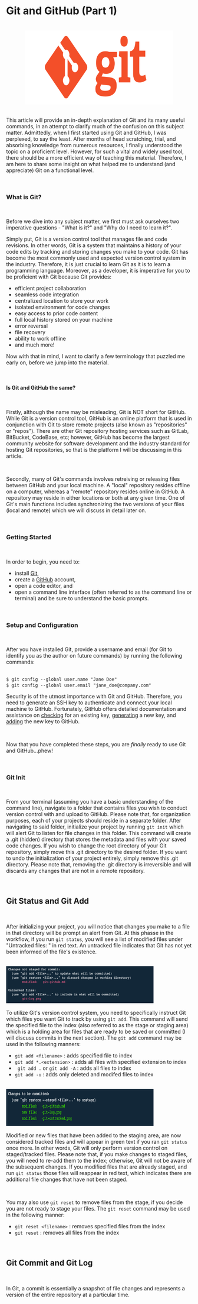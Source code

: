 # Git and GitHub (Part 1) 
<br>             

<div align="center">
<img style="float: block; margin: 0" width="400" height="200" src="git-image.png"> 
</div>

<br>

This article will provide an in-depth explanation of Git and its many useful commands, in an attempt to clarify much of the confusion on this subject matter. Admittedly, when I first started using Git and GitHub, I was perplexed, to say the least. After months of head scratching, trial, and absorbing knowledge from numerous resources, I finally understood the topic on a proficient level. However, for such a vital and widely used tool, there should be a more efficient way of teaching this material. Therefore, I am here to share some insight on what helped me to understand (and appreciate) Git on a functional level. 

<br>

### What is Git?
<br>

Before we dive into any subject matter, we first must ask ourselves two imperative questions - "What is it?" and "Why do I need to learn it?". 

Simply put, Git is a version control tool that manages file and code revisions. In other words, Git is a system that maintains a history of your code edits by tracking and storing changes you make to your code. Git has become the most commonly used and expected version control system in the industry. Therefore, it is just crucial to learn Git as it is to learn a programming language. Moreover, as a developer, it is imperative for you to be proficient with Git because Git provides:

- efficient project collaboration
- seamless code integration  
- centralized location to store your work
- isolated environment for code changes
- easy access to prior code content
- full local history stored on your machine
- error reversal
- file recovery
- ability to work offline
- and much more!

Now with that in mind, I want to clarify a few terminology that puzzled me early on, before we jump into the material.  

<br>

#### Is Git and GitHub the same?
<br>

Firstly, although the name may be misleading, Git is NOT short for GitHub. While Git is a version control tool, GitHub is an online platform that is used in conjunction with Git to store remote projects (also known as "repositories" or "repos"). There are other Git repository hosting services such as GitLab, BitBucket, CodeBase, etc; however, GitHub has become the largest community website for software development and the industry standard for hosting Git repositories, so that is the platform I will be discussing in this article. 

<br>

Secondly, many of Git's commands involves retreiving or releasing files between GitHub and your local machine. A "local" repository resides offline on a computer, whereas a "remote" repository resides online in GitHub. A repository may reside in either locations or both at any given time. One of Git's main functions includes synchronizing the two versions of your files (local and remote) which we will discuss in detail later on. 

<br>

### Getting Started
<br>

In order to begin, you need to:

- install [Git](https://git-scm.com/downloads),
- create a [GitHub](https://github.com/) account,
- open a code editor, and
- open a command line interface (often referred to as the command line or terminal) and be sure to understand the basic prompts.

<br>

### Setup and Configuration
<br>

After you have installed Git, provide a username and email (for Git to identify you as the author on future commands) by running the following commands:

```

$ git config --global user.name "Jane Doe"
$ git config --global user.email "jane_doe@company.com"

```

Security is of the utmost importance with Git and GitHub. Therefore, you need to generate an SSH key to authenticate and connect your local machine to GitHub. Fortunately, GitHub offers detailed documentation and assistance on [checking](https://docs.github.com/en/authentication/connecting-to-github-with-ssh/checking-for-existing-ssh-keys) for an existing key, [generating](https://docs.github.com/en/authentication/connecting-to-github-with-ssh/generating-a-new-ssh-key-and-adding-it-to-the-ssh-agent) a new key, and [adding](https://docs.github.com/en/authentication/connecting-to-github-with-ssh/adding-a-new-ssh-key-to-your-github-account) the new key to GitHub. 

<br>

Now that you have completed these steps, you are *finally* ready to use Git and GitHub...phew!

<br>

### Git Init
<br>
  
From your terminal (assuming you have a basic understanding of the command line), navigate to a folder that contains files you wish to conduct version control with and upload to GitHub. Please note that, for organization purposes, each of your projects should reside in a separate folder. After navigating to said folder, initialize your project by running ```git init``` which will alert Git to listen for file changes in this folder. This command will create a .git (hidden) directory that stores the metadata and files with your saved code changes. If you wish to change the root directory of your Git repository, simply move this .git directory to the desired folder. If you want to undo the initialization of your project entirely, simply remove this .git directory. Please note that, removing the .git directory is irreversible and will discards any changes that are not in a remote repository. 

<br>

## Git Status and Git Add
<br>

After initializing your project, you will notice that changes you make to a file in that directory will be prompt an alert from Git. At this phasse in the workflow, if you run ```git status```, you will see a list of modified files under "Untracked files: " in red text. An untracked file indicates that Git has not yet been informed of the file's existence. 

<br>

<img style="block: left; margin: 0" width="400" height="100" src="git-untracked.png">

<br>

To utilize Git's version control system, you need to specifically instruct Git which files you want Git to track by using ```git add```. This command will send the specified file to the index (also referred to as the stage or staging area) which is a holding area for files that are ready to be saved or committed (I will discuss commits in the next section). The ```git add``` command may be used in the following manners:

- ```git add <filename>``` : adds specified file to index
- ```git add *.<extension>``` : adds all files with specified extension to index
- ``` git add .``` or ```git add -A``` : adds all files to index
- ```git add -u``` : adds only deleted and modifed files to index

<br>

<img style="block: left; margin: 0" width="400" height="100" src="git-staged.png">

<br>

Modified or new files that have been added to the staging area, are now considered tracked files and will appear in green text if you ran ```git status``` once more. In other words, Git will only perform version control on staged/tracked files. Please note that, if you make changes to staged files, you will need to re-add them to the index; otherwise, Git will not be aware of the subsequent changes. If you modified files that are already staged, and run ```git status``` those files will reappear in red text, which indicates there are additional file changes that have not been staged. 


<br>

You may also use ```git reset``` to remove files from the stage, if you decide you are not ready to stage your files. The ```git reset``` command may be used in the following manner:

- ```git reset <filename>``` : removes specified files from the index
- ```git reset``` : removes all files from the index

<br>

## Git Commit and Git Log
<br>

In Git, a commit is essentially a snapshot of file changes and represents a version of the entire repository at a particular time. 

<br>
